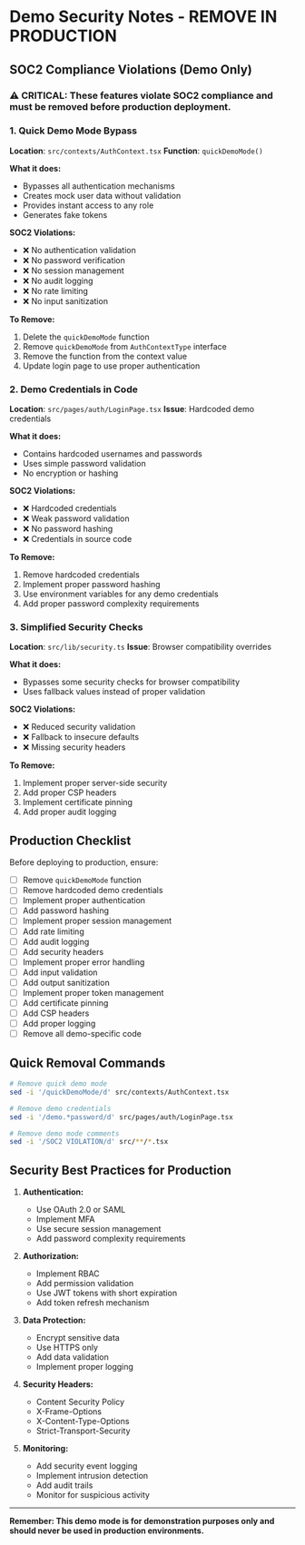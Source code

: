 # Demo Security Notes - REMOVE IN PRODUCTION

## SOC2 Compliance Violations (Demo Only)

### ⚠️ CRITICAL: These features violate SOC2 compliance and must be removed before production deployment.

### 1. Quick Demo Mode Bypass
**Location**: `src/contexts/AuthContext.tsx`
**Function**: `quickDemoMode()`

**What it does:**
- Bypasses all authentication mechanisms
- Creates mock user data without validation
- Provides instant access to any role
- Generates fake tokens

**SOC2 Violations:**
- ❌ No authentication validation
- ❌ No password verification
- ❌ No session management
- ❌ No audit logging
- ❌ No rate limiting
- ❌ No input sanitization

**To Remove:**
1. Delete the `quickDemoMode` function
2. Remove `quickDemoMode` from `AuthContextType` interface
3. Remove the function from the context value
4. Update login page to use proper authentication

### 2. Demo Credentials in Code
**Location**: `src/pages/auth/LoginPage.tsx`
**Issue**: Hardcoded demo credentials

**What it does:**
- Contains hardcoded usernames and passwords
- Uses simple password validation
- No encryption or hashing

**SOC2 Violations:**
- ❌ Hardcoded credentials
- ❌ Weak password validation
- ❌ No password hashing
- ❌ Credentials in source code

**To Remove:**
1. Remove hardcoded credentials
2. Implement proper password hashing
3. Use environment variables for any demo credentials
4. Add proper password complexity requirements

### 3. Simplified Security Checks
**Location**: `src/lib/security.ts`
**Issue**: Browser compatibility overrides

**What it does:**
- Bypasses some security checks for browser compatibility
- Uses fallback values instead of proper validation

**SOC2 Violations:**
- ❌ Reduced security validation
- ❌ Fallback to insecure defaults
- ❌ Missing security headers

**To Remove:**
1. Implement proper server-side security
2. Add proper CSP headers
3. Implement certificate pinning
4. Add proper audit logging

## Production Checklist

Before deploying to production, ensure:

- [ ] Remove `quickDemoMode` function
- [ ] Remove hardcoded demo credentials
- [ ] Implement proper authentication
- [ ] Add password hashing
- [ ] Implement proper session management
- [ ] Add rate limiting
- [ ] Add audit logging
- [ ] Add security headers
- [ ] Implement proper error handling
- [ ] Add input validation
- [ ] Add output sanitization
- [ ] Implement proper token management
- [ ] Add certificate pinning
- [ ] Add CSP headers
- [ ] Add proper logging
- [ ] Remove all demo-specific code

## Quick Removal Commands

```bash
# Remove quick demo mode
sed -i '/quickDemoMode/d' src/contexts/AuthContext.tsx

# Remove demo credentials
sed -i '/demo.*password/d' src/pages/auth/LoginPage.tsx

# Remove demo mode comments
sed -i '/SOC2 VIOLATION/d' src/**/*.tsx
```

## Security Best Practices for Production

1. **Authentication:**
   - Use OAuth 2.0 or SAML
   - Implement MFA
   - Use secure session management
   - Add password complexity requirements

2. **Authorization:**
   - Implement RBAC
   - Add permission validation
   - Use JWT tokens with short expiration
   - Add token refresh mechanism

3. **Data Protection:**
   - Encrypt sensitive data
   - Use HTTPS only
   - Add data validation
   - Implement proper logging

4. **Security Headers:**
   - Content Security Policy
   - X-Frame-Options
   - X-Content-Type-Options
   - Strict-Transport-Security

5. **Monitoring:**
   - Add security event logging
   - Implement intrusion detection
   - Add audit trails
   - Monitor for suspicious activity

---

**Remember: This demo mode is for demonstration purposes only and should never be used in production environments.**
